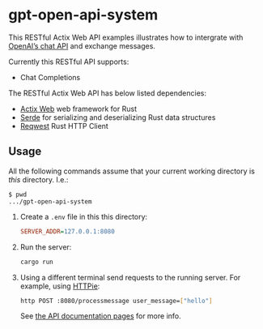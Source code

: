 # gpt-open-api-system

This RESTful Actix Web API examples illustrates how to intergrate with [OpenAI’s chat API](https://platform.openai.com/docs/guides/gpt/chat-completions-api) and exchange messages.

Currently this RESTful API supports: 
- Chat Completions

The RESTful Actix Web API has below listed dependencies:
- [Actix Web](https://github.com/actix/actix-web) web framework for Rust
- [Serde](https://github.com/serde-rs/serde) for serializing and deserializing Rust data structures
- [Reqwest](https://github.com/seanmonstar/reqwest) Rust HTTP Client

## Usage

All the following commands assume that your current working directory is _this_ directory. I.e.:

```console
$ pwd
.../gpt-open-api-system
```

1. Create a `.env` file in this this directory:

   ```ini
   SERVER_ADDR=127.0.0.1:8080
   ```

1. Run the server:

   ```sh
   cargo run
   ```

1. Using a different terminal send requests to the running server. For example, using [HTTPie]:

   ```sh
   http POST :8080/processmessage user_message=["hello"]
   ```

   See [the API documentation pages](./apis/) for more info.

[HTTPie]: https://httpie.io/cli